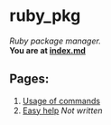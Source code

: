 # ruby_pkg
*Ruby package manager.*  
**You are at [index.md](index)**

## Pages:
1. [Usage of commands](usage.md)
2. [Easy help](easyhelp.md) *Not written*